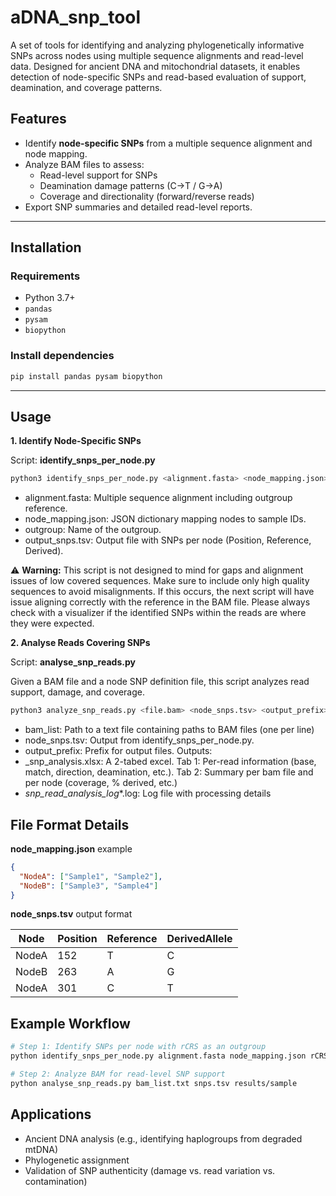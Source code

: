 # aDNA_snp_tool
A set of tools for identifying and analyzing phylogenetically informative SNPs across nodes using multiple sequence alignments and read-level data. Designed for ancient DNA and mitochondrial datasets, it enables detection of node-specific SNPs and read-based evaluation of support, deamination, and coverage patterns.

## Features

- Identify **node-specific SNPs** from a multiple sequence alignment and node mapping.
- Analyze BAM files to assess:
  - Read-level support for SNPs
  - Deamination damage patterns (C→T / G→A)
  - Coverage and directionality (forward/reverse reads)
- Export SNP summaries and detailed read-level reports.

---

## Installation

### Requirements

- Python 3.7+
- `pandas`
- `pysam`
- `biopython`

### Install dependencies

```bash
pip install pandas pysam biopython
```
---

## Usage

**1. Identify Node-Specific SNPs**

Script: **identify_snps_per_node.py**

```bash
python3 identify_snps_per_node.py <alignment.fasta> <node_mapping.json> <outgroup> <output_snps.tsv>
```
- alignment.fasta: Multiple sequence alignment including outgroup reference.
- node_mapping.json: JSON dictionary mapping nodes to sample IDs.
- outgroup: Name of the outgroup.
- output_snps.tsv: Output file with SNPs per node (Position, Reference, Derived).

⚠️ **Warning:** This script is not designed to mind for gaps and alignment issues of low covered sequences. Make sure to include only high quality sequences to avoid misalignments. If this occurs, the next script will have issue aligning correctly with the reference in the BAM file. Please always check with a visualizer if the identified SNPs within the reads are where they were expected.


**2. Analyse Reads Covering SNPs**

Script: **analyse_snp_reads.py**

Given a BAM file and a node SNP definition file, this script analyzes read support, damage, and coverage.
```bash
python3 analyze_snp_reads.py <file.bam> <node_snps.tsv> <output_prefix>
```
- bam_list: Path to a text file containing paths to BAM files (one per line)
- node_snps.tsv: Output from identify_snps_per_node.py.
- output_prefix: Prefix for output files.
Outputs:
- <prefix>_snp_analysis.xlsx: A 2-tabed excel. Tab 1: Per-read information (base, match, direction, deamination, etc.). Tab 2: Summary per bam file and per node (coverage, % derived, etc.)
- <prefix>_snp_read_analysis_log_*.log: Log file with processing details

## File Format Details
**node_mapping.json** example
```json
{
  "NodeA": ["Sample1", "Sample2"],
  "NodeB": ["Sample3", "Sample4"]
}
```
**node_snps.tsv** output format

| Node  | Position | Reference | DerivedAllele |
|-------|----------|-----------|----------------|
| NodeA | 152      | T         | C              |
| NodeB | 263      | A         | G              |
| NodeA | 301      | C         | T              |

## Example Workflow
```bash
# Step 1: Identify SNPs per node with rCRS as an outgroup
python identify_snps_per_node.py alignment.fasta node_mapping.json rCRS snps.tsv

# Step 2: Analyze BAM for read-level SNP support
python analyse_snp_reads.py bam_list.txt snps.tsv results/sample
```

## Applications
- Ancient DNA analysis (e.g., identifying haplogroups from degraded mtDNA)
- Phylogenetic assignment
- Validation of SNP authenticity (damage vs. read variation vs. contamination)
